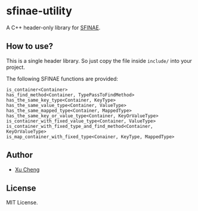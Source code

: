 # sfinae-utility

A C++ header-only library for [SFINAE](http://en.cppreference.com/w/cpp/language/sfinae).

## How to use?

This is a single header library. So just copy the file inside `include/` into your project.

The following SFINAE functions are provided:
```
is_container<Container>
has_find_method<Container, TypePassToFindMethod>
has_the_same_key_type<Container, KeyType>
has_the_same_value_type<Container, ValueType>
has_the_same_mapped_type<Container, MappedType>
has_the_same_key_or_value_type<Container, KeyOrValueType>
is_container_with_fixed_value_type<Container, ValueType>
is_container_with_fixed_type_and_find_method<Container, KeyOrValueType>
is_map_container_with_fixed_type<Conainer, KeyType, MappedType>
```

## Author

* [Xu Cheng](https://xuc.me)

## License

MIT License.
